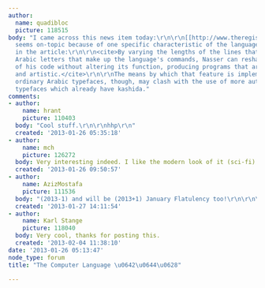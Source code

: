 ```yaml
---
author:
  name: quadibloc
  picture: 118515
body: "I came across this news item today:\r\n\r\n[[http://www.theregister.co.uk/2013/01/25/arabic_programming_language/]]\r\n\r\nIt
  seems on-topic because of one specific characteristic of the language mentioned
  in the article:\r\n\r\n<cite>By varying the lengths of the lines that connect the
  Arabic letters that make up the language's commands, Nasser can reshape the appearance
  of his code without altering its function, producing programs that are both practical
  and artistic.</cite>\r\n\r\nThe means by which that feature is implemented using
  ordinary Arabic typefaces, though, may clash with the use of more authentic Naksh
  typefaces which already have kashida."
comments:
- author:
    name: hrant
    picture: 110403
  body: "Cool stuff.\r\n\r\nhhp\r\n"
  created: '2013-01-26 05:35:18'
- author:
    name: mch
    picture: 126272
  body: Very interesting indeed. I like the modern look of it (sci-fi).
  created: '2013-01-26 09:50:57'
- author:
    name: AzizMostafa
    picture: 111536
  body: "(2013-1) and will be (2013+1) January Flatulency too!\r\n\r\n\r\n\r\n\r\n"
  created: '2013-01-27 14:11:54'
- author:
    name: Karl Stange
    picture: 118040
  body: Very cool, thanks for posting this.
  created: '2013-02-04 11:38:10'
date: '2013-01-26 05:13:47'
node_type: forum
title: "The Computer Language \u0642\u0644\u0628"

---
```

